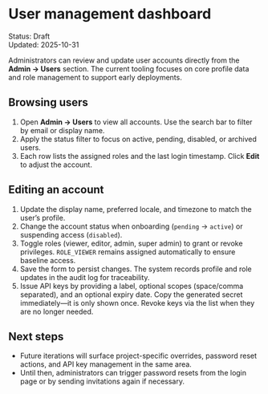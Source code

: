 # User management dashboard

Status: Draft  
Updated: 2025-10-31

Administrators can review and update user accounts directly from the **Admin → Users** section. The current tooling focuses on core profile data and role management to support early deployments.

## Browsing users

1. Open **Admin → Users** to view all accounts. Use the search bar to filter by email or display name.
2. Apply the status filter to focus on active, pending, disabled, or archived users.
3. Each row lists the assigned roles and the last login timestamp. Click **Edit** to adjust the account.

## Editing an account

1. Update the display name, preferred locale, and timezone to match the user’s profile.
2. Change the account status when onboarding (`pending` → `active`) or suspending access (`disabled`).
3. Toggle roles (viewer, editor, admin, super admin) to grant or revoke privileges. `ROLE_VIEWER` remains assigned automatically to ensure baseline access.
4. Save the form to persist changes. The system records profile and role updates in the audit log for traceability.
5. Issue API keys by providing a label, optional scopes (space/comma separated), and an optional expiry date. Copy the generated secret immediately—it is only shown once. Revoke keys via the list when they are no longer needed.

## Next steps

- Future iterations will surface project-specific overrides, password reset actions, and API key management in the same area.
- Until then, administrators can trigger password resets from the login page or by sending invitations again if necessary.
